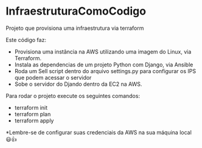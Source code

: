 # InfraestruturaComoCodigo
Projeto que provisiona uma infraestrutura via terraform 

Este código faz:
- Provisiona uma instância na AWS utilizando uma imagem do Linux, via Terraform.</br>
- Instala as dependencias de um projeto Python com Django, via Ansible
- Roda um Sell script dentro do arquivo settings.py para configurar os IPS que podem acessar o servidor
- Sobe o servidor do Djando dentro da EC2 na AWS.

Para rodar o projeto execute os seguintes comandos: 
- terraform init
- terraform plan
- terraform apply 

*Lembre-se de configurar suas credenciais da AWS na sua máquina local 😃👍
